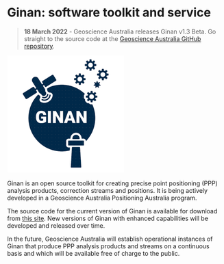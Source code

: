  
# Ginan: software toolkit and service

> **18 March 2022** - Geoscience Australia releases Ginan v1.3 Beta. Go straight to the source code at the [Geoscience Australia GitHub repository](https://github.com/GeoscienceAustralia/ginan).

![The Positioning Australia Ginan logo](images/GinanLogo273.png)

Ginan is an open source toolkit for creating precise point positioning (PPP) analysis products, correction streams and positions. It is being actively developed in a Geoscience Australia Positioning Australia program.

The source code for the current version of Ginan is available for download from [this site](https://github.com/GeoscienceAustralia/ginan). New versions of Ginan with enhanced capabilities will be developed and released over time.

In the future, Geoscience Australia will establish operational instances of Ginan that produce PPP analysis products and streams on a continuous basis and which will be available free of charge to the public.